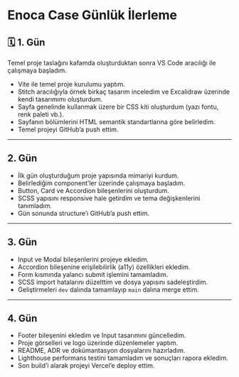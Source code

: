 # Enoca Case Günlük İlerleme

## 🗓️ 1. Gün
Temel proje taslağını kafamda oluşturduktan sonra VS Code aracılığı ile çalışmaya başladım.  
- Vite ile temel proje kurulumu yaptım.  
- Stitch aracılığıyla örnek birkaç tasarım inceledim ve Excalidraw üzerinde kendi tasarımımı oluşturdum.  
- Sayfa genelinde kullanmak üzere bir CSS kiti oluşturdum (yazı fontu, renk paleti vb.).  
- Sayfanın bölümlerini HTML semantik standartlarına göre belirledim.  
- Temel projeyi GitHub’a push ettim.

---

##  2. Gün
- İlk gün oluşturduğum proje yapısında mimariyi kurdum.  
- Belirlediğim component’ler üzerinde çalışmaya başladım.  
- Button, Card ve Accordion bileşenlerini oluşturdum.  
- SCSS yapısını responsive hale getirdim ve tema değişkenlerini tanımladım.  
- Gün sonunda structure’ı GitHub’a push ettim.

---

##  3. Gün
- Input ve Modal bileşenlerini projeye ekledim.  
- Accordion bileşenine erişilebilirlik (a11y) özellikleri ekledim.  
- Form kısmında yalancı submit işlemini tamamladım.  
- SCSS import hatalarını düzelttim ve dosya yapısını sadeleştirdim.  
- Geliştirmeleri `dev` dalında tamamlayıp `main` dalına merge ettim.

---

##  4. Gün
- Footer bileşenini ekledim ve Input tasarımını güncelledim.  
- Proje görselleri ve logo üzerinde düzenlemeler yaptım.  
- README, ADR ve dokümantasyon dosyalarını hazırladım.  
- Lighthouse performans testini tamamladım ve sonuçları rapora ekledim.  
- Son build’i alarak projeyi Vercel’e deploy ettim.
